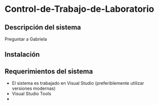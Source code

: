# Control-de-Trabajo-de-Laboratorio
## Descripción del sistema
Preguntar a Gabriela
## Instalación

## Requerimientos del sistema
* El sistema es trabajado en Visual Studio (preferiblemente utilizar versiones modernas)
* Visual Studio Tools 
* 
